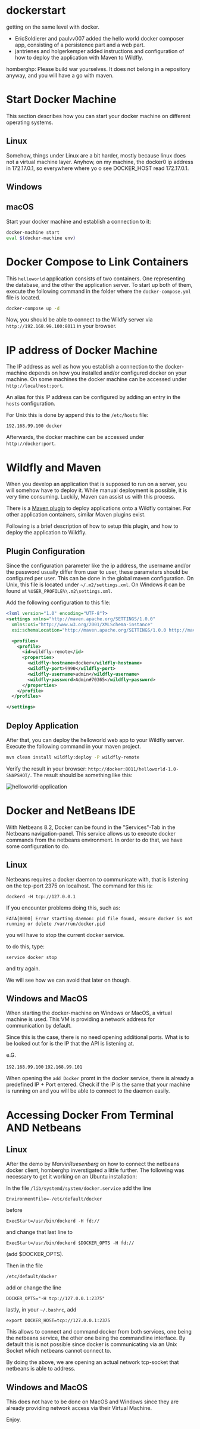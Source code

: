 # dockerstart
getting on the same level with docker.

* EricSoldierer and paulvv007 added the hello world docker composer app, consisting of a persistence part and a web part.
* jantrienes and holgerkemper added instructions and configuration of how to deploy the application with Maven to Wildfly.

homberghp: Please build war yourselves. It does not belong in a repository anyway, and you will have a go with maven.

# Start Docker Machine
This section describes how you can start your docker machine on different operating systems.

## Linux
Somehow, things under Linux are a bit harder, mostly because linux does not a virtual machine layer.
Anyhow, on my machine, the docker0 ip address in 172.17.0.1, so everywhere where yo o see DOCKER_HOST read  172.17.0.1.

## Windows

## macOS
Start your docker machine and establish a connection to it:
``` bash
docker-machine start
eval $(docker-machine env)
```

# Docker Compose to Link Containers
This `helloworld` application consists of two containers. One representing the database, and the other the application server. To start up both of them, execute the following command in the folder where the `docker-compose.yml` file is located.

```bash
docker-compose up -d
```

Now, you should be able to connect to the Wildfy server via `http://192.168.99.100:8011` in your browser.

# IP address of Docker Machine
The IP address as well as how you establish a connection to the docker-machine depends on how you installed and/or configured docker on your machine. On some machines the docker machine can be accessed under `http://localhost:port`.

An alias for this IP address can be configured by adding an entry in the `hosts` configuration.

For Unix this is done by append this to the `/etc/hosts` file:

```
192.168.99.100 docker
```

Afterwards, the docker machine can be accessed under `http://docker:port`.

# Wildfly and Maven
When you develop an application that is supposed to run on a server, you will somehow have to deploy it. While manual deployment is possible, it is very time consuming. Luckily, Maven can assist us with this process.

There is a [Maven plugin](https://docs.jboss.org/wildfly/plugins/maven/latest/) to deploy applications onto a Wildfly container. For other application containers, similar Maven plugins exist.

Following is a brief description of how to setup this plugin, and how to deploy the application to Wildfly.

## Plugin Configuration
Since the configuration parameter like the ip address, the username and/or the password usually differ from user to user, these parameters should be configured per user. This can be done in the global maven configuration. On Unix, this file is located under `~/.m2/settings.xml`. On Windows it can be found at `%USER_PROFILE%\.m2\settings.xml`.

Add the following configuration to this file:

```xml
<?xml version="1.0" encoding="UTF-8"?>
<settings xmlns="http://maven.apache.org/SETTINGS/1.0.0"
  xmlns:xsi="http://www.w3.org/2001/XMLSchema-instance"
  xsi:schemaLocation="http://maven.apache.org/SETTINGS/1.0.0 http://maven.apache.org/xsd/settings-1.0.0.xsd">

  <profiles>
    <profile>
      <id>wildfly-remote</id>
      <properties>      
        <wildfly-hostname>docker</wildfly-hostname>
        <wildfly-port>9990</wildfly-port>
        <wildfly-username>admin</wildfly-username>
        <wildfly-password>Admin#70365</wildfly-password>
      </properties>
    </profile>
  </profiles>

</settings>
```

## Deploy Application
After that, you can deploy the helloworld web app to your Wildfly server. Execute the following command in your maven project.

``` bash
mvn clean install wildfly:deploy -P wildfly-remote
```

Verify the result in your browser: `http://docker:8011/helloworld-1.0-SNAPSHOT/`. The result should be something like this:

![helloworld-application](helloworld-application.png)

# Docker and NetBeans IDE

With Netbeans 8.2, Docker can be found in the "Services"-Tab in the Netbeans navigation-panel. This service allows us to execute docker commands from the netbeans environment. In order to do that, we have some configuration to do.

## Linux
Netbeans requires a docker daemon to communicate with, that is listening on the tcp-port 2375 on localhost.
The command for this is:

`dockerd -H tcp://127.0.0.1`

If you encounter problems doing this, such as:

`FATA[0000] Error starting daemon: pid file found, ensure docker is not running or delete /var/run/docker.pid`

you will have to stop the current docker service.

to do this, type:

`service docker stop`

and try again.

We will see how we can avoid that later on though.

## Windows and MacOS

When starting the docker-machine on Windows or MacOS, a virtual machine is used. This VM is providing a network address for communication by default.

Since this is the case, there is no need opening additional ports.
What is to be looked out for is the IP that the API is listening at.

e.G.

`192.168.99.100`
`192.168.99.101`

When opening the `add Docker` promt in the docker service, there is already a predefined IP + Port entered. Check if the IP is the same that your machine is running on and you will be able to connect to the daemon easily.

# Accessing Docker From Terminal AND Netbeans

## Linux
After the demo by *MarvinRuesenberg* on how to connect the netbeans docker client, homberghp inverstigated a little further. The following was necessary to get it working on an Ubuntu installation:

In the file `/lib/systemd/system/docker.service` add the line

`EnvironmentFile=-/etc/default/docker`

before

`ExecStart=/usr/bin/dockerd -H fd://`

and change that last line to

`ExecStart=/usr/bin/dockerd $DOCKER_OPTS -H fd://`

(add $DOCKER_OPTS).

Then in the file

`/etc/default/docker`

add or change the line

`DOCKER_OPTS="-H tcp://127.0.0.1:2375"`


lastly, in your `~/.bashrc`, add

`export DOCKER_HOST=tcp://127.0.0.1:2375`

This allows to connect and command docker from both services, one being the netbeans service, the other one being the commandline interface. By default this is not possible since docker is communicating via an Unix Socket which netbeans cannot connect to.

By doing the above, we are opening an actual network tcp-socket that netbeans is able to address.

## Windows and MacOS

This does not have to be done on MacOS and Windows since they are already providing network access via their Virtual Machine.

Enjoy.
